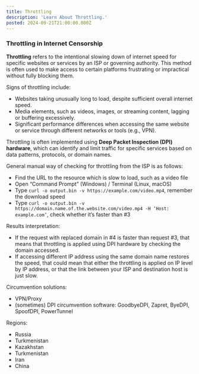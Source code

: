 ```yaml
---
title: Throttling
description: 'Learn About Throttling.'
posted: 2024-09-21T21:00:00.000Z
---
```

### Throttling in Internet Censorship
**Throttling** refers to the intentional slowing down of internet speed for specific websites or services by an ISP or governing authority. This method is often used to make access to certain platforms frustrating or impractical without fully blocking them.

Signs of throttling include:
- Websites taking unusually long to load, despite sufficient overall internet speed.
- Media elements, such as videos, images, or streaming content, lagging or buffering excessively.
- Significant performance differences when accessing the same website or service through different networks or tools (e.g., VPN).

Throttling is often implemented using **Deep Packet Inspection (DPI) hardware**, which can identify and limit traffic for specific services based on data patterns, protocols, or domain names.

General manual way of checking for throttling from the ISP is as follows:
>
 - Find the URL to the resource which is slow to load, such as a video file
 - Open “Command Prompt” (Windows) / Terminal (Linux, macOS)
 - Type `curl -o output.bin -v https://example.com/video.mp4`, remember the download speed
 - Type `curl -o output.bin -v https://domain.name.of.the.website.com/video.mp4 -H ‘Host: example.com’`, check whether it’s faster than #3

Results interpretation:
>
 - If the request with replaced domain in #4 is faster than request #3, that means that throttling is applied using DPI hardware by checking the domain accessed.
 - If accessing different IP address using the same domain name restores the speed, that could mean that either the throttling is applied on IP level by IP address, or that the link between your ISP and destination host is just slow.

Circumvention solutions:
>
 - VPN/Proxy
 - (sometimes) DPI circumvention software: GoodbyeDPI, Zapret, ByeDPI, SpoofDPI, PowerTunnel

Regions:
- Russia
- Turkmenistan
- Kazakhstan
- Turkmenistan
- Iran
- China

